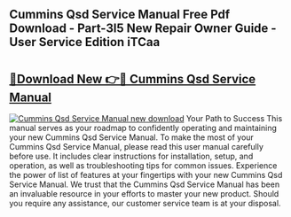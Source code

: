 ## Cummins Qsd Service Manual Free Pdf Download - Part-3l5 New Repair Owner Guide - User Service Edition iTCaa

# <h2><a href="http://bc48399.oget.top/?id=Cummins+Qsd+Service+Manual">🔗Download New 👉🔴 Cummins Qsd Service Manual</a></h2>

[![Cummins Qsd Service Manual new download](https://i.imgur.com/5g1atiW.png)](http://bc48399.oget.top/?id=Cummins+Qsd+Service+Manual)
Your Path to Success This manual serves as your roadmap to confidently operating and maintaining your new Cummins Qsd Service Manual. To make the most of your Cummins Qsd Service Manual, please read this user manual carefully before use. It includes clear instructions for installation, setup, and operation, as well as troubleshooting tips for common issues. Experience the power of list of features at your fingertips with your new Cummins Qsd Service Manual. We trust that the Cummins Qsd Service Manual has been an invaluable resource in your efforts to master your new product. Should you require any assistance, our customer service team is at your disposal.
